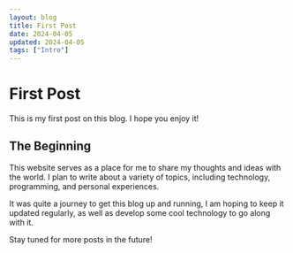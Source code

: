 ```yaml
---
layout: blog
title: First Post
date: 2024-04-05
updated: 2024-04-05
tags: ["Intro"]
---
```


# First Post
This is my first post on this blog. I hope you enjoy it!

## The Beginning
This website serves as a place for me to share my thoughts and ideas with the world. I plan to write about a variety of topics, including technology, programming, and personal experiences.

It was quite a journey to get this blog up and running, I am hoping to keep it updated regularly, as well as develop some cool technology to go along with it.

Stay tuned for more posts in the future!


